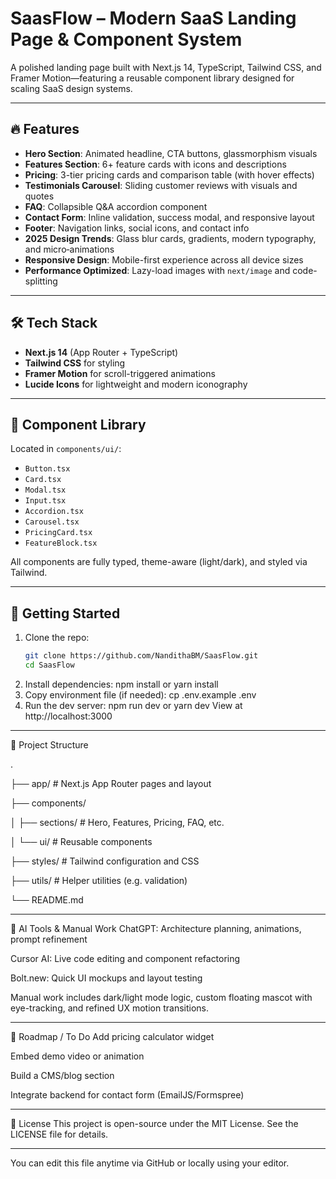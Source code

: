 # SaasFlow – Modern SaaS Landing Page & Component System

A polished landing page built with Next.js 14, TypeScript, Tailwind CSS, and Framer Motion—featuring a reusable component library designed for scaling SaaS design systems.

---

## 🔥 Features

- **Hero Section**: Animated headline, CTA buttons, glassmorphism visuals  
- **Features Section**: 6+ feature cards with icons and descriptions  
- **Pricing**: 3-tier pricing cards and comparison table (with hover effects)  
- **Testimonials Carousel**: Sliding customer reviews with visuals and quotes  
- **FAQ**: Collapsible Q&A accordion component  
- **Contact Form**: Inline validation, success modal, and responsive layout  
- **Footer**: Navigation links, social icons, and contact info  
- **2025 Design Trends**: Glass blur cards, gradients, modern typography, and micro‑animations  
- **Responsive Design**: Mobile-first experience across all device sizes  
- **Performance Optimized**: Lazy-load images with `next/image` and code-splitting

---

## 🛠️ Tech Stack

- **Next.js 14** (App Router + TypeScript)  
- **Tailwind CSS** for styling  
- **Framer Motion** for scroll-triggered animations  
- **Lucide Icons** for lightweight and modern iconography

---

## 🧱 Component Library

Located in `components/ui/`:

- `Button.tsx`
- `Card.tsx`
- `Modal.tsx`
- `Input.tsx`
- `Accordion.tsx`
- `Carousel.tsx`
- `PricingCard.tsx`
- `FeatureBlock.tsx`

All components are fully typed, theme-aware (light/dark), and styled via Tailwind.

---

## 🚀 Getting Started

1. Clone the repo:
   ```bash
   git clone https://github.com/NandithaBM/SaasFlow.git
   cd SaasFlow
2. Install dependencies:
   npm install
    or
   yarn install
3. Copy environment file (if needed):
   cp .env.example .env
4. Run the dev server:
   npm run dev
    or
   yarn dev
View at http://localhost:3000

---

📂 Project Structure

.

├── app/                # Next.js App Router pages and layout

├── components/

│   ├── sections/       # Hero, Features, Pricing, FAQ, etc.

│   └── ui/             # Reusable components

├── styles/             # Tailwind configuration and CSS

├── utils/              # Helper utilities (e.g. validation)

└── README.md

---

🤖 AI Tools & Manual Work
ChatGPT: Architecture planning, animations, prompt refinement

Cursor AI: Live code editing and component refactoring

Bolt.new: Quick UI mockups and layout testing

Manual work includes dark/light mode logic, custom floating mascot with eye-tracking, and refined UX motion transitions.

---

🔭 Roadmap / To Do
Add pricing calculator widget

Embed demo video or animation

Build a CMS/blog section

Integrate backend for contact form (EmailJS/Formspree)

---

📄 License
This project is open-source under the MIT License. See the LICENSE file for details.

---

You can edit this file anytime via GitHub or locally using your editor.
